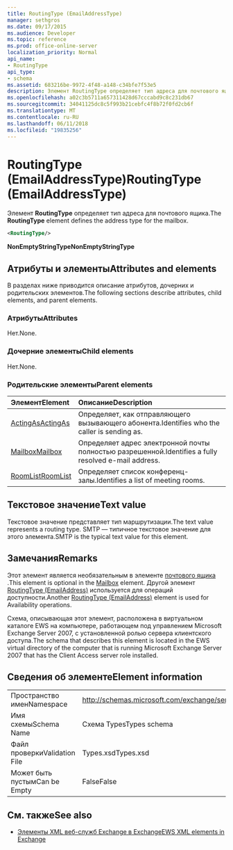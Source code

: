 ```yaml
---
title: RoutingType (EmailAddressType)
manager: sethgros
ms.date: 09/17/2015
ms.audience: Developer
ms.topic: reference
ms.prod: office-online-server
localization_priority: Normal
api_name:
- RoutingType
api_type:
- schema
ms.assetid: 683216be-9972-4f48-a148-c34bfe7f53e5
description: Элемент RoutingType определяет тип адреса для почтового ящика.
ms.openlocfilehash: a02c3b5711a657311428d67cccabd9c8c231db67
ms.sourcegitcommit: 34041125dc8c5f993b21cebfc4f8b72f0fd2cb6f
ms.translationtype: MT
ms.contentlocale: ru-RU
ms.lasthandoff: 06/11/2018
ms.locfileid: "19835256"
---
```

# <a name="routingtype-emailaddresstype"></a><span data-ttu-id="c4402-103">RoutingType (EmailAddressType)</span><span class="sxs-lookup"><span data-stu-id="c4402-103">RoutingType (EmailAddressType)</span></span>

<span data-ttu-id="c4402-104">Элемент **RoutingType** определяет тип адреса для почтового ящика.</span><span class="sxs-lookup"><span data-stu-id="c4402-104">The **RoutingType** element defines the address type for the mailbox.</span></span> 
  
```XML
<RoutingType/>
```

 <span data-ttu-id="c4402-105">**NonEmptyStringType**</span><span class="sxs-lookup"><span data-stu-id="c4402-105">**NonEmptyStringType**</span></span>
## <a name="attributes-and-elements"></a><span data-ttu-id="c4402-106">Атрибуты и элементы</span><span class="sxs-lookup"><span data-stu-id="c4402-106">Attributes and elements</span></span>

<span data-ttu-id="c4402-107">В разделах ниже приводится описание атрибутов, дочерних и родительских элементов.</span><span class="sxs-lookup"><span data-stu-id="c4402-107">The following sections describe attributes, child elements, and parent elements.</span></span>
  
### <a name="attributes"></a><span data-ttu-id="c4402-108">Атрибуты</span><span class="sxs-lookup"><span data-stu-id="c4402-108">Attributes</span></span>

<span data-ttu-id="c4402-109">Нет.</span><span class="sxs-lookup"><span data-stu-id="c4402-109">None.</span></span>
  
### <a name="child-elements"></a><span data-ttu-id="c4402-110">Дочерние элементы</span><span class="sxs-lookup"><span data-stu-id="c4402-110">Child elements</span></span>

<span data-ttu-id="c4402-111">Нет.</span><span class="sxs-lookup"><span data-stu-id="c4402-111">None.</span></span>
  
### <a name="parent-elements"></a><span data-ttu-id="c4402-112">Родительские элементы</span><span class="sxs-lookup"><span data-stu-id="c4402-112">Parent elements</span></span>

|<span data-ttu-id="c4402-113">**Элемент**</span><span class="sxs-lookup"><span data-stu-id="c4402-113">**Element**</span></span>|<span data-ttu-id="c4402-114">**Описание**</span><span class="sxs-lookup"><span data-stu-id="c4402-114">**Description**</span></span>|
|:-----|:-----|
|[<span data-ttu-id="c4402-115">ActingAs</span><span class="sxs-lookup"><span data-stu-id="c4402-115">ActingAs</span></span>](actingas.md) <br/> |<span data-ttu-id="c4402-116">Определяет, как отправляющего вызывающего абонента.</span><span class="sxs-lookup"><span data-stu-id="c4402-116">Identifies who the caller is sending as.</span></span>  <br/> |
|[<span data-ttu-id="c4402-117">Mailbox</span><span class="sxs-lookup"><span data-stu-id="c4402-117">Mailbox</span></span>](mailbox.md) <br/> |<span data-ttu-id="c4402-118">Определяет адрес электронной почты полностью разрешенной.</span><span class="sxs-lookup"><span data-stu-id="c4402-118">Identifies a fully resolved e-mail address.</span></span>  <br/> |
|[<span data-ttu-id="c4402-119">RoomList</span><span class="sxs-lookup"><span data-stu-id="c4402-119">RoomList</span></span>](roomlist.md) <br/> |<span data-ttu-id="c4402-120">Определяет список конференц-залы.</span><span class="sxs-lookup"><span data-stu-id="c4402-120">Identifies a list of meeting rooms.</span></span>  <br/> |
   
## <a name="text-value"></a><span data-ttu-id="c4402-121">Текстовое значение</span><span class="sxs-lookup"><span data-stu-id="c4402-121">Text value</span></span>

<span data-ttu-id="c4402-122">Текстовое значение представляет тип маршрутизации.</span><span class="sxs-lookup"><span data-stu-id="c4402-122">The text value represents a routing type.</span></span> <span data-ttu-id="c4402-123">SMTP — типичное текстовое значение для этого элемента.</span><span class="sxs-lookup"><span data-stu-id="c4402-123">SMTP is the typical text value for this element.</span></span>
  
## <a name="remarks"></a><span data-ttu-id="c4402-124">Замечания</span><span class="sxs-lookup"><span data-stu-id="c4402-124">Remarks</span></span>

<span data-ttu-id="c4402-125">Этот элемент является необязательным в элементе [почтового ящика](mailbox.md) .</span><span class="sxs-lookup"><span data-stu-id="c4402-125">This element is optional in the [Mailbox](mailbox.md) element.</span></span> <span data-ttu-id="c4402-126">Другой элемент [RoutingType (EmailAddress)](routingtype-emailaddress.md) используется для операций доступности.</span><span class="sxs-lookup"><span data-stu-id="c4402-126">Another [RoutingType (EmailAddress)](routingtype-emailaddress.md) element is used for Availability operations.</span></span> 
  
<span data-ttu-id="c4402-127">Схема, описывающая этот элемент, расположена в виртуальном каталоге EWS на компьютере, работающем под управлением Microsoft Exchange Server 2007, с установленной ролью сервера клиентского доступа.</span><span class="sxs-lookup"><span data-stu-id="c4402-127">The schema that describes this element is located in the EWS virtual directory of the computer that is running Microsoft Exchange Server 2007 that has the Client Access server role installed.</span></span>
  
## <a name="element-information"></a><span data-ttu-id="c4402-128">Сведения об элементе</span><span class="sxs-lookup"><span data-stu-id="c4402-128">Element information</span></span>

|||
|:-----|:-----|
|<span data-ttu-id="c4402-129">Пространство имен</span><span class="sxs-lookup"><span data-stu-id="c4402-129">Namespace</span></span>  <br/> |http://schemas.microsoft.com/exchange/services/2006/types  <br/> |
|<span data-ttu-id="c4402-130">Имя схемы</span><span class="sxs-lookup"><span data-stu-id="c4402-130">Schema Name</span></span>  <br/> |<span data-ttu-id="c4402-131">Схема Types</span><span class="sxs-lookup"><span data-stu-id="c4402-131">Types schema</span></span>  <br/> |
|<span data-ttu-id="c4402-132">Файл проверки</span><span class="sxs-lookup"><span data-stu-id="c4402-132">Validation File</span></span>  <br/> |<span data-ttu-id="c4402-133">Types.xsd</span><span class="sxs-lookup"><span data-stu-id="c4402-133">Types.xsd</span></span>  <br/> |
|<span data-ttu-id="c4402-134">Может быть пустым</span><span class="sxs-lookup"><span data-stu-id="c4402-134">Can be Empty</span></span>  <br/> |<span data-ttu-id="c4402-135">False</span><span class="sxs-lookup"><span data-stu-id="c4402-135">False</span></span>  <br/> |
   
## <a name="see-also"></a><span data-ttu-id="c4402-136">См. также</span><span class="sxs-lookup"><span data-stu-id="c4402-136">See also</span></span>



- [<span data-ttu-id="c4402-137">Элементы XML веб-служб Exchange в Exchange</span><span class="sxs-lookup"><span data-stu-id="c4402-137">EWS XML elements in Exchange</span></span>](ews-xml-elements-in-exchange.md)

